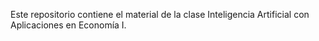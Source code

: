 Este repositorio contiene el material de la clase Inteligencia Artificial con Aplicaciones en Economía I.
